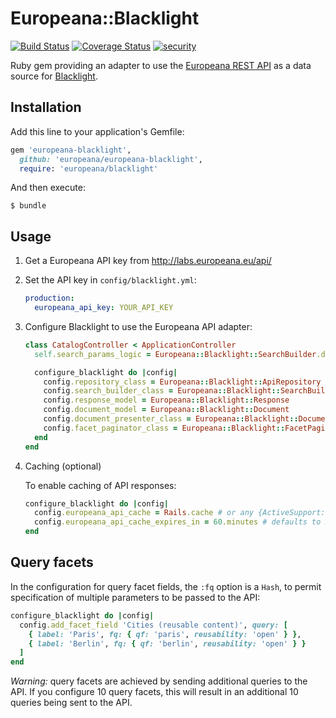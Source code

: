 # Europeana::Blacklight

[![Build Status](https://travis-ci.org/europeana/europeana-blacklight.svg?branch=master)](https://travis-ci.org/europeana/europeana-blacklight) [![Coverage Status](https://coveralls.io/repos/europeana/europeana-blacklight/badge.svg?branch=master&service=github)](https://coveralls.io/github/europeana/europeana-blacklight?branch=master) [![security](https://hakiri.io/github/europeana/europeana-blacklight/master.svg)](https://hakiri.io/github/europeana/europeana-blacklight/master)

Ruby gem providing an adapter to use the
[Europeana REST API](http://labs.europeana.eu/api/introduction/) as a data
source for [Blacklight](http://projectblacklight.org/).

## Installation

Add this line to your application's Gemfile:

```ruby
gem 'europeana-blacklight',
  github: 'europeana/europeana-blacklight',
  require: 'europeana/blacklight'
```

And then execute:

    $ bundle

## Usage

1. Get a Europeana API key from http://labs.europeana.eu/api/
2. Set the API key in `config/blacklight.yml`:
    
    ```yml
    production:
      europeana_api_key: YOUR_API_KEY
    ```
    
3. Configure Blacklight to use the Europeana API adapter:
    
    ```ruby
    class CatalogController < ApplicationController
      self.search_params_logic = Europeana::Blacklight::SearchBuilder.default_processor_chain

      configure_blacklight do |config|
        config.repository_class = Europeana::Blacklight::ApiRepository
        config.search_builder_class = Europeana::Blacklight::SearchBuilder
        config.response_model = Europeana::Blacklight::Response
        config.document_model = Europeana::Blacklight::Document
        config.document_presenter_class = Europeana::Blacklight::DocumentPresenter
        config.facet_paginator_class = Europeana::Blacklight::FacetPaginator
      end
    end
    ```

4. Caching (optional)

   To enable caching of API responses:

   ```ruby
   configure_blacklight do |config|
     config.europeana_api_cache = Rails.cache # or any {ActiveSupport::Cache} instance
     config.europeana_api_cache_expires_in = 60.minutes # defaults to 24.hours
   end
   ```

## Query facets

In the configuration for query facet fields, the `:fq` option is a `Hash`, to
permit specification of multiple parameters to be passed to the API:

```ruby
configure_blacklight do |config|
  config.add_facet_field 'Cities (reusable content)', query: [
    { label: 'Paris', fq: { qf: 'paris', reusability: 'open' } },
    { label: 'Berlin', fq: { qf: 'berlin', reusability: 'open' } }
  ]
end
```

*Warning:* query facets are achieved by sending additional queries to the
API. If you configure 10 query facets, this will result in an additional
10 queries being sent to the API.
